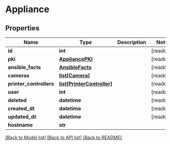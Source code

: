 # Appliance


## Properties
Name | Type | Description | Notes
------------ | ------------- | ------------- | -------------
**id** | **int** |  | [readonly] 
**pki** | [**AppliancePKI**](AppliancePKI.md) |  | [readonly] 
**ansible_facts** | [**AnsibleFacts**](AnsibleFacts.md) |  | [readonly] 
**cameras** | [**list[Camera]**](Camera.md) |  | [readonly] 
**printer_controllers** | [**list[PrinterController]**](PrinterController.md) |  | [readonly] 
**user** | **int** |  | [readonly] 
**deleted** | **datetime** |  | [readonly] 
**created_dt** | **datetime** |  | [readonly] 
**updated_dt** | **datetime** |  | [readonly] 
**hostname** | **str** |  | 

[[Back to Model list]](../README.md#documentation-for-models) [[Back to API list]](../README.md#documentation-for-api-endpoints) [[Back to README]](../README.md)


